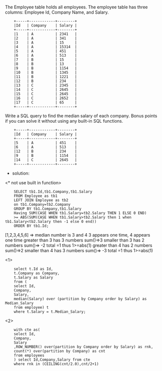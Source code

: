 The Employee table holds all employees. The employee table has three columns: Employee Id, Company Name, and Salary.

		+-----+------------+--------+
		|Id   | Company    | Salary |
		+-----+------------+--------+
		|1    | A          | 2341   |
		|2    | A          | 341    |
		|3    | A          | 15     |
		|4    | A          | 15314  |
		|5    | A          | 451    |
		|6    | A          | 513    |
		|7    | B          | 15     |
		|8    | B          | 13     |
		|9    | B          | 1154   |
		|10   | B          | 1345   |
		|11   | B          | 1221   |
		|12   | B          | 234    |
		|13   | C          | 2345   |
		|14   | C          | 2645   |
		|15   | C          | 2645   |
		|16   | C          | 2652   |
		|17   | C          | 65     |
		+-----+------------+--------+
Write a SQL query to find the median salary of each company. Bonus points if you can solve it without using any built-in SQL functions.

		+-----+------------+--------+
		|Id   | Company    | Salary |
		+-----+------------+--------+
		|5    | A          | 451    |
		|6    | A          | 513    |
		|12   | B          | 234    |
		|9    | B          | 1154   |
		|14   | C          | 2645   |
		+-----+------------+--------+

- solution: 

<* not use built in function>

		SELECT tb1.Id,tb1.Company,tb1.Salary
		FROM Employee as tb1
		LEFT JOIN Employee as tb2
		on tb1.Company=tb2.Company
		GROUP BY tb1.Company,tb1.Salary
		Having SUM(CASE WHEN tb1.Salary=tb2.Salary THEN 1 ELSE 0 END)
		>= ABS(SUM(CASE WHEN tb1.Salary>tb2.Salary then 1 when tb1.Salary<tb2.Salary then -1 else 0 end))
		ORDER BY tb1.Id;

[1,2,3,4,5,6]  => median number is 3 and 4
3 appears one time, 4 appears one time
greater than 3 has 3 numbers sum()=>3 smaller than 3 has 2 numbers sum()=> -2  total =1  thus 1>=abs(1)
greater than 4 has 2 numbers sum()=>2 smaller than 4 has 3 numbers sum()=> -3  total =1  thus 1>=abs(1)


<1>

		select t.Id as Id, 
		t.Company as Company, 
		t.Salary as Salary 
		from (
		select Id, 
		Company, 
		Salary,
		median(Salary) over (partition by Company order by Salary) as Median_Salary
		from employee) t
		where t.Salary = t.Median_Salary;
		
		
<2> 


		with cte as(
		select Id,
		Company,
		Salary 
		,ROW_NUMBER() over(partition by Company order by Salary) as rnk,
		count(*) over(partition by Company) as cnt
		from employees
		) select Id,Company,Salary from cte
		where rnk in (CEILING(cnt/2.0),cnt/2+1) 
